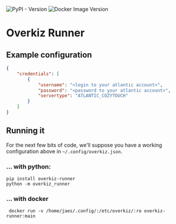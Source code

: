 ![PyPI - Version](https://img.shields.io/pypi/v/overkiz-runner) ![Docker Image Version](https://img.shields.io/docker/v/jaesivsm/overkiz-runner)

# Overkiz Runner

## Example configuration

```json
{
    "credentials": [
        {
            "username": "<login to your atlantic account>",
            "password": "<password to your atlantic account>",
            "servertype": "ATLANTIC_COZYTOUCH"
        }
    ]
}
```

## Running it

For the next few bits of code, we'll suppose you have a working configuration above in `~/.config/overkiz.json`.

### ... with python:

```shell
pip install overkiz-runner
python -m overkiz_runner
```

### ... with docker

```shell
 docker run -v /home/jaes/.config/:/etc/overkiz/:ro overkiz-runner:main
```
